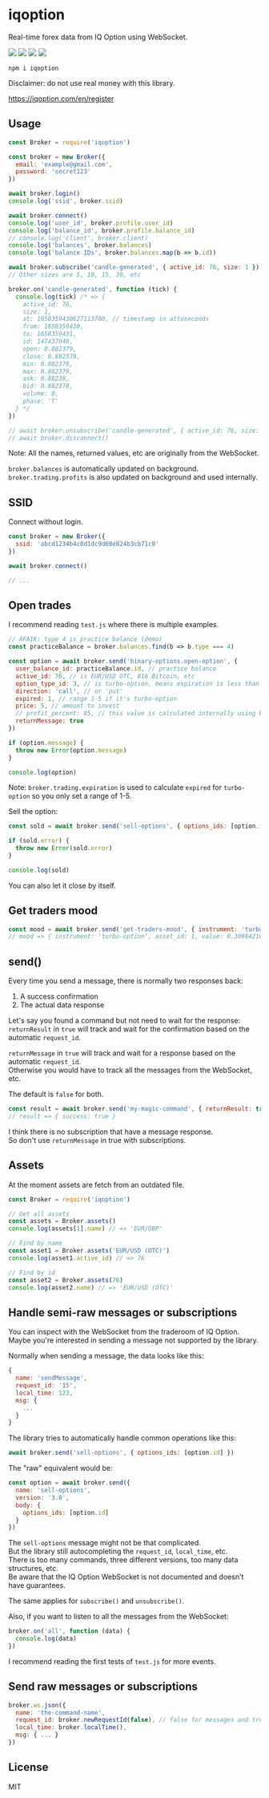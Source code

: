 # iqoption

Real-time forex data from IQ Option using WebSocket.

![](https://img.shields.io/npm/v/iqoption.svg) ![](https://img.shields.io/npm/dt/iqoption.svg) ![](https://img.shields.io/badge/tested_with-tape-e683ff.svg) ![](https://img.shields.io/github/license/LuKks/iqoption.svg)

```
npm i iqoption
```

Disclaimer: do not use real money with this library.

https://iqoption.com/en/register

## Usage
```javascript
const Broker = require('iqoption')

const broker = new Broker({
  email: 'example@gmail.com',
  password: 'secret123'
})

await broker.login()
console.log('ssid', broker.ssid)

await broker.connect()
console.log('user_id', broker.profile.user_id)
console.log('balance_id', broker.profile.balance_id)
// console.log('client', broker.client)
console.log('balances', broker.balances)
console.log('balance IDs', broker.balances.map(b => b.id))

await broker.subscribe('candle-generated', { active_id: 76, size: 1 })
// Other sizes are 5, 10, 15, 30, etc

broker.on('candle-generated', function (tick) {
  console.log(tick) /* => {
    active_id: 76,
    size: 1,
    at: 1658359430627113700, // timestamp in attoseconds
    from: 1658359430,
    to: 1658359431,
    id: 147437049,
    open: 0.882379,
    close: 0.882379,
    min: 0.882379,
    max: 0.882379,
    ask: 0.88238,
    bid: 0.882378,
    volume: 0,
    phase: 'T'
  } */
})

// await broker.unsubscribe('candle-generated', { active_id: 76, size: 1 })
// await broker.disconnect()
```

Note: All the names, returned values, etc are originally from the WebSocket.

`broker.balances` is automatically updated on background.\
`broker.trading.profits` is also updated on background and used internally.

## SSID
Connect without login.

```javascript
const broker = new Broker({
  ssid: 'abcd1234b4c0d1dc9d60e824b3cb71c0'
})

await broker.connect()

// ...
```

## Open trades
I recommend reading `test.js` where there is multiple examples.

```javascript
// AFAIK: type 4 is practice balance (demo)
const practiceBalance = broker.balances.find(b => b.type === 4)

const option = await broker.send('binary-options.open-option', {
  user_balance_id: practiceBalance.id, // practice balance
  active_id: 76, // is EUR/USD OTC, 816 Bitcoin, etc
  option_type_id: 3, // is turbo-option, means expiration is less than five mins
  direction: 'call', // or 'put'
  expired: 1, // range 1-5 if it's turbo-option
  price: 5, // amount to invest
  // profit_percent: 85, // this value is calculated internally using broker.trading.profits
  returnMessage: true
})

if (option.message) {
  throw new Error(option.message)
}

console.log(option)
```

Note: `broker.trading.expiration` is used to calculate `expired` for `turbo-option` so you only set a range of 1-5.

Sell the option:
```javascript
const sold = await broker.send('sell-options', { options_ids: [option.id], returnMessage: true })

if (sold.error) {
  throw new Error(sold.error)
}

console.log(sold)
```

You can also let it close by itself.

## Get traders mood
```javascript
const mood = await broker.send('get-traders-mood', { instrument: 'turbo-option', asset_id: 1, returnMessage: true })
// mood => { instrument: 'turbo-option', asset_id: 1, value: 0.3098421048120437 }
```

## send()
Every time you send a message, there is normally two responses back:
1. A success confirmation
2. The actual data response

Let's say you found a command but not need to wait for the response:
`returnResult` in `true` will track and wait for the confirmation based on the automatic `request_id`.

`returnMessage` in `true` will track and wait for a response based on the automatic `request_id`.\
Otherwise you would have to track all the messages from the WebSocket, etc.

The default is `false` for both.

```javascript
const result = await broker.send('my-magic-command', { returnResult: true })
// result => { success: true }
```

I think there is no subscription that have a message response.\
So don't use `returnMessage` in true with subscriptions.

## Assets
At the moment assets are fetch from an outdated file.

```javascript
const Broker = require('iqoption')

// Get all assets
const assets = Broker.assets()
console.log(assets[1].name) // => 'EUR/GBP'

// Find by name
const asset1 = Broker.assets('EUR/USD (OTC)')
console.log(asset1.active_id) // => 76

// Find by id
const asset2 = Broker.assets(76)
console.log(asset2.name) // => 'EUR/USD (OTC)'
```

## Handle semi-raw messages or subscriptions
You can inspect with the WebSocket from the traderoom of IQ Option.\
Maybe you're interested in sending a message not supported by the library.

Normally when sending a message, the data looks like this:
```javascript
{
  name: 'sendMessage',
  request_id: '15',
  local_time: 123,
  msg: {
    ...
  }
}
```

The library tries to automatically handle common operations like this:
```javascript
await broker.send('sell-options', { options_ids: [option.id] })
```

The "raw" equivalent would be:

```javascript
const option = await broker.send({
  name: 'sell-options',
  version: '3.0',
  body: {
    options_ids: [option.id]
  }
})
```

The `sell-options` message might not be that complicated.\
But the library still autocompleting the `request_id`, `local_time`, etc.\
There is too many commands, three different versions, too many data structures, etc.\
Be aware that the IQ Option WebSocket is not documented and doesn't have guarantees.

The same applies for `subscribe()` and `unsubscribe()`.

Also, if you want to listen to all the messages from the WebSocket:

```javascript
broker.on('all', function (data) {
  console.log(data)
})
```

I recommend reading the first tests of `test.js` for more events.

## Send raw messages or subscriptions
```js
broker.ws.json({
  name: 'the-command-name',
  request_id: broker.newRequestId(false), // false for messages and true for subscriptions
  local_time: broker.localTime(),
  msg: { ... }
})
```

## License
MIT
